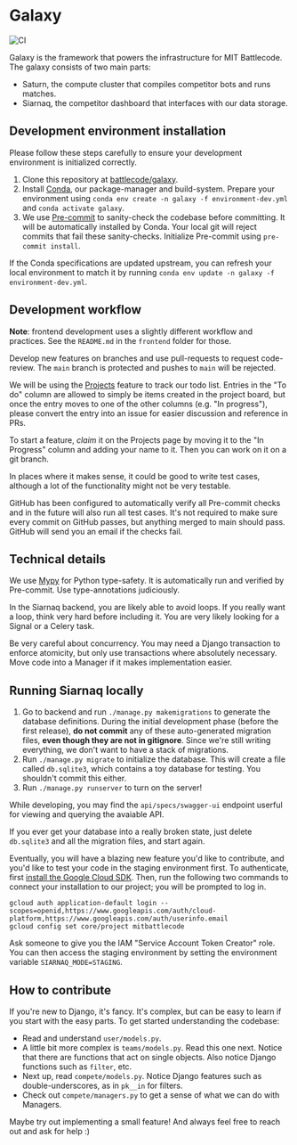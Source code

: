 # Galaxy

![CI](https://github.com/battlecode/galaxy/actions/workflows/ci.yml/badge.svg)

Galaxy is the framework that powers the infrastructure for MIT Battlecode.
The galaxy consists of two main parts:

- Saturn, the compute cluster that compiles competitor bots and runs matches.
- Siarnaq, the competitor dashboard that interfaces with our data storage.

## Development environment installation

Please follow these steps carefully to ensure your development environment is initialized correctly.

1. Clone this repository at [battlecode/galaxy](https://github.com/battlecode/galaxy).
1. Install [Conda](https://docs.conda.io/en/latest/miniconda.html), our package-manager and build-system.
   Prepare your environment using `conda env create -n galaxy -f environment-dev.yml` and `conda activate galaxy`.
1. We use [Pre-commit](https://pre-commit.com/) to sanity-check the codebase before committing.
   It will be automatically installed by Conda.
   Your local git will reject commits that fail these sanity-checks.
   Initialize Pre-commit using `pre-commit install`.

If the Conda specifications are updated upstream, you can refresh your local environment to match it by running `conda env update -n galaxy -f environment-dev.yml`.

## Development workflow

**Note**: frontend development uses a slightly different workflow and practices. See the `README.md` in the `frontend` folder for those.

Develop new features on branches and use pull-requests to request code-review.
The `main` branch is protected and pushes to `main` will be rejected.

We will be using the [Projects](https://github.com/battlecode/galaxy/projects?type=classic) feature to track our todo list.
Entries in the "To do" column are allowed to simply be items created in the project board, but once the entry moves to one of the other columns (e.g. "In progress"), please convert the entry into an issue for easier discussion and reference in PRs.

To start a feature, _claim_ it on the Projects page by moving it to the "In Progress" column and adding your name to it. Then you can work on it on a git branch.

In places where it makes sense, it could be good to write test cases, although a lot of the functionality might not be very testable.

GitHub has been configured to automatically verify all Pre-commit checks and in the future will also run all test cases.
It's not required to make sure every commit on GitHub passes, but anything merged to main should pass. GitHub will send you an email if the checks fail.

## Technical details

We use [Mypy](http://mypy-lang.org/examples.html) for Python type-safety.
It is automatically run and verified by Pre-commit.
Use type-annotations judiciously.

In the Siarnaq backend, you are likely able to avoid loops.
If you really want a loop, think very hard before including it.
You are very likely looking for a Signal or a Celery task.

Be very careful about concurrency.
You may need a Django transaction to enforce atomicity, but only use transactions where absolutely necessary.
Move code into a Manager if it makes implementation easier.

## Running Siarnaq locally

1. Go to backend and run `./manage.py makemigrations` to generate the database definitions.
   During the initial development phase (before the first release), **do not commit** any of these auto-generated migration files, **even though they are not in gitignore**.
   Since we're still writing everything, we don't want to have a stack of migrations.
1. Run `./manage.py migrate` to initialize the database.
   This will create a file called `db.sqlite3`, which contains a toy database for testing.
   You shouldn't commit this either.
1. Run `./manage.py runserver` to turn on the server!

While developing, you may find the `api/specs/swagger-ui` endpoint userful for viewing and querying the avaiable API.

If you ever get your database into a really broken state, just delete `db.sqlite3` and all the migration files, and start again.

Eventually, you will have a blazing new feature you'd like to contribute, and you'd like to test your code in the staging environment first.
To authenticate, first [install the Google Cloud SDK](https://cloud.google.com/sdk/docs/install).
Then, run the following two commands to connect your installation to our project; you will be prompted to log in.

```
gcloud auth application-default login --scopes=openid,https://www.googleapis.com/auth/cloud-platform,https://www.googleapis.com/auth/userinfo.email
gcloud config set core/project mitbattlecode
```

Ask someone to give you the IAM "Service Account Token Creator" role.
You can then access the staging environment by setting the environment variable `SIARNAQ_MODE=STAGING`.

## How to contribute

If you're new to Django, it's fancy.
It's complex, but can be easy to learn if you start with the easy parts.
To get started understanding the codebase:

- Read and understand `user/models.py`.
- A little bit more complex is `teams/models.py`.
  Read this one next.
  Notice that there are functions that act on single objects.
  Also notice Django functions such as `filter`, etc.
- Next up, read `compete/models.py`.
  Notice Django features such as double-underscores, as in `pk__in` for filters.
- Check out `compete/managers.py` to get a sense of what we can do with Managers.

Maybe try out implementing a small feature! And always feel free to reach out and ask for help :)
